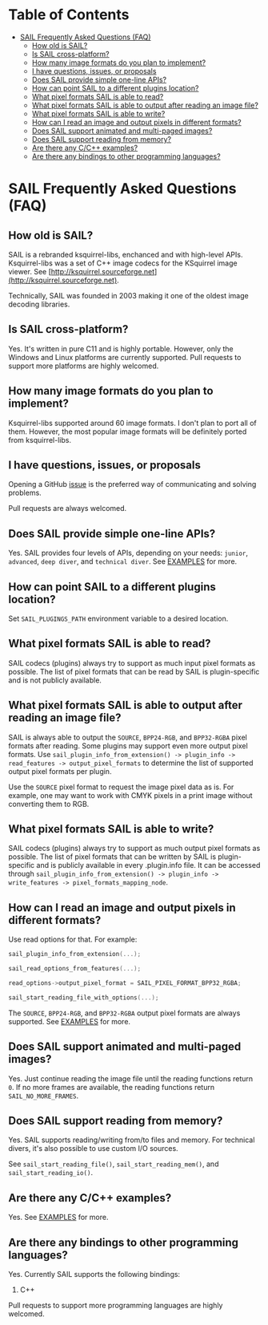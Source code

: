 Table of Contents
=================

   * [SAIL Frequently Asked Questions (FAQ)](#sail-frequently-asked-questions-faq)
      * [How old is SAIL?](#how-old-is-sail)
      * [Is SAIL cross-platform?](#is-sail-cross-platform)
      * [How many image formats do you plan to implement?](#how-many-image-formats-do-you-plan-to-implement)
      * [I have questions, issues, or proposals](#i-have-questions-issues-or-proposals)
      * [Does SAIL provide simple one-line APIs?](#does-sail-provide-simple-one-line-apis)
      * [How can point SAIL to a different plugins location?](#how-can-point-sail-to-a-different-plugins-location)
      * [What pixel formats SAIL is able to read?](#what-pixel-formats-sail-is-able-to-read)
      * [What pixel formats SAIL is able to output after reading an image file?](#what-pixel-formats-sail-is-able-to-output-after-reading-an-image-file)
      * [What pixel formats SAIL is able to write?](#what-pixel-formats-sail-is-able-to-write)
      * [How can I read an image and output pixels in different formats?](#how-can-i-read-an-image-and-output-pixels-in-different-formats)
      * [Does SAIL support animated and multi-paged images?](#does-sail-support-animated-and-multi-paged-images)
      * [Does SAIL support reading from memory?](#does-sail-support-reading-from-memory)
      * [Are there any C/C++ examples?](#are-there-any-cc-examples)
      * [Are there any bindings to other programming languages?](#are-there-any-bindings-to-other-programming-languages)

# SAIL Frequently Asked Questions (FAQ)

## How old is SAIL?

SAIL is a rebranded ksquirrel-libs, enchanced and with high-level APIs. Ksquirrel-libs was a set of C++ image codecs
for the KSquirrel image viewer. See [http://ksquirrel.sourceforge.net](http://ksquirrel.sourceforge.net).

Technically, SAIL was founded in 2003 making it one of the oldest image decoding libraries.

## Is SAIL cross-platform?

Yes. It's written in pure C11 and is highly portable. However, only the Windows and Linux platforms
are currently supported. Pull requests to support more platforms are highly welcomed.

## How many image formats do you plan to implement?

Ksquirrel-libs supported around 60 image formats. I don't plan to port all of them. However,
the most popular image formats will be definitely ported from ksquirrel-libs.

## I have questions, issues, or proposals

Opening a GitHub [issue](https://github.com/smoked-herring/sail/issues) is the preferred way
of communicating and solving problems.

Pull requests are always welcomed.

## Does SAIL provide simple one-line APIs?

Yes. SAIL provides four levels of APIs, depending on your needs: `junior`, `advanced`, `deep diver`, and `technical diver`.
See [EXAMPLES](EXAMPLES.md) for more.

## How can point SAIL to a different plugins location?

Set `SAIL_PLUGINGS_PATH` environment variable to a desired location.

## What pixel formats SAIL is able to read?

SAIL codecs (plugins) always try to support as much input pixel formats as possible. The list of
pixel formats that can be read by SAIL is plugin-specific and is not publicly available.

## What pixel formats SAIL is able to output after reading an image file?

SAIL is always able to output the `SOURCE`, `BPP24-RGB`, and `BPP32-RGBA` pixel formats after reading. Some plugins may
support even more output pixel formats. Use `sail_plugin_info_from_extension() -> plugin_info -> read_features ->
output_pixel_formats` to determine the list of supported output pixel formats per plugin.

Use the `SOURCE` pixel format to request the image pixel data as is. For example, one may want to work
with CMYK pixels in a print image without converting them to RGB.

## What pixel formats SAIL is able to write?

SAIL codecs (plugins) always try to support as much output pixel formats as possible. The list of
pixel formats that can be written by SAIL is plugin-specific and is publicly available in every
.plugin.info file. It can be accessed through `sail_plugin_info_from_extension() -> plugin_info -> write_features ->
pixel_formats_mapping_node`.

## How can I read an image and output pixels in different formats?

Use read options for that. For example:

```C
sail_plugin_info_from_extension(...);

sail_read_options_from_features(...);

read_options->output_pixel_format = SAIL_PIXEL_FORMAT_BPP32_RGBA;

sail_start_reading_file_with_options(...);
```

The `SOURCE`, `BPP24-RGB`, and `BPP32-RGBA` output pixel formats are always supported.
See [EXAMPLES](EXAMPLES.md) for more.

## Does SAIL support animated and multi-paged images?

Yes. Just continue reading the image file until the reading functions return `0`.
If no more frames are available, the reading functions return `SAIL_NO_MORE_FRAMES`.

## Does SAIL support reading from memory?

Yes. SAIL supports reading/writing from/to files and memory. For technical divers,
it's also possible to use custom I/O sources.

See `sail_start_reading_file()`, `sail_start_reading_mem()`, and `sail_start_reading_io()`.

## Are there any C/C++ examples?

Yes. See [EXAMPLES](EXAMPLES.md) for more.

## Are there any bindings to other programming languages?

Yes. Currently SAIL supports the following bindings:

1. C++

Pull requests to support more programming languages are highly welcomed.

